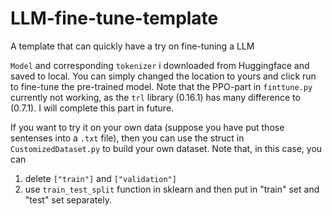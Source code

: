 # LLM-fine-tune-template
A template that can quickly have a try on fine-tuning a LLM

`Model` and corresponding `tokenizer` i downloaded from Huggingface and saved to local. You can simply changed the location to yours and click run to fine-tune the pre-trained model. Note that the PPO-part in `finttune.py` currently not working, as the `trl` library (0.16.1) has many difference to (0.7.1). I will complete this part in future.

If you want to try it on your own data (suppose you have put those sentenses into a `.txt` file), then you can use the struct in `CustomizedDataset.py` to build your own dataset. Note that, in this case, you can 
1. delete `["train"]` and `["validation"]`
2. use `train_test_split` function in sklearn and then put in "train" set and "test" set separately.
